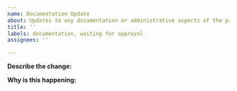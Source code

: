 ```yaml
---
name: Documentation Update
about: Updates to any documentation or administrative aspects of the project
title: ''
labels: documentation, waiting for approval
assignees: ''

---
```


**Describe the change:**
<!-- What part of the documentation should change
Ex. Update the wiki to include how issues are approved -->

**Why is this happening:**
<!-- Briefly mention why the change is happening if not inherently obvious
Ex.  To ensure all team members follow the same standards and ensure consistency -->